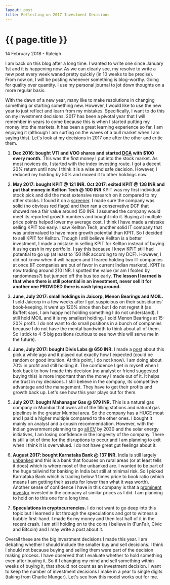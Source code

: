 ```yaml
---
layout: post
title: Reflecting on 2017 Investment Decisions
---
```


{{ page.title }}
================

<p class="meta">14 February 2018 - Raleigh</p>

I am back on this blog after a long time. I wanted to write one since January 1st and it is happening now. As we can clearly see, my resolve to write a new post every week waned pretty quickly (in 10 weeks to be precise). From now on, I will be posting whenever something is blog-worthy. Going for quality over quantity. I use my personal journal to jot down thoughts on a more regular basis.

With the dawn of a new year, many like to make resolutions in changing something or starting something new. However, I would like to use the new year to just reflect and learn from my mistakes. Specifically, I want to do this on my investment decisions. 2017 has been a pivotal year that I will remember in years to come because this is when I started putting my money into the markets. It has been a great learning experience so far. I am enjoying it (although I am surfing on the waves of a bull market when I am saying this). Let's look at my decisions in 2017 one after the other and critic them.

1. **Dec 2016: bought VTI and VOO shares and started [DCA](https://www.investopedia.com/terms/d/dollarcostaveraging.asp) with $100 every month.** This was the first money I put into the stock market. As most novices do, I started with the index investing route. I got a decent 20% return until now. I think it is a wise and safe decision. However, I reduced my holding by 50% and moved it to other holdings now.

2. **May 2017: bought KPIT @ 121 INR. Oct 2017: exited KPIT @ 138 INR and put that money in Kellton Tech @ 100 INR** KPIT was my first individual stock pick and did the most extensive research on it compared to my other stocks. I found it on a [screener](https://www.screener.in/screens/182/Undervalued-Growth-Stocks/). I made sure the company was solid (no obvious red flags) and then ran a conservative DCF that showed me a fair value around 150 INR. I assumed the company would meet its reported growth numbers and bought into it. Buying at multiple price points helped lower my average cost. I think I have made a mistake selling KPIT too early. I saw Kellton Tech, another solid IT company that was undervalued to have more growth potential than KPIT. So I decided to sell KPIT for Kellton. Though I still believe Kellton is a better investment, I made a mistake in selling KPIT for Kellton instead of buying it using cash in my portfolio. I say this because I knew KPIT still had potential to go up (at least to 150 INR according to my DCF). However, I did not know when it will happen and I feared holding two IT companies at once (IT companies are out of favor in current Indian markets). KPIT is now trading around 210 INR. I spotted the value (or am I fooled by randomness?) but jumped off the bus too early. **The lesson I learned is that when there is still potential in an investment, never sell it for another one PROVIDED there is cash lying around.**

3. **June, July 2017: small holdings in Jaicorp, Menon Bearings and MOIL.** I sold Jaicorp in a few weeks after I got suspicious on their subsidiaries' book-keeping. It went up 120% since then but I do not regret it (as Buffett says, I am happy not holding something I do not understand). I still hold MOIL and it is my smallest holding. I sold Menon Bearings at 15-20% profit. I do not want to do small positions in a bunch of companies because I do not have the mental bandwidth to think about all of them. So I stick to 4-5 big positions (curious to see how this will serve me in the future).

4. **June, July 2017: bought Divis Labs @ 650 INR.** I made a [post](https://y2kpr.github.io/2017/07/09/week5.html) about this pick a while ago and it played out exactly how I expected (could be random or good intuition. At this point, I do not know). I am doing about 70% in profit and still holding it. The confidence I get in myself when I look back to how I made this decision (no analyst or friend suggested buying this) is more important than the money I made out of it. It helps me trust in my decisions. I still believe in the company, its competitive advantage and the management. They have to get their profits and growth back up. Let's see how this year plays out for them.

5. **July 2017: bought Mahanagar Gas @ 979 INR.** This is a natural gas company in Mumbai that owns all of the filling stations and natural gas pipelines in the greater Mumbai area. So the company has a HUGE moat and I paid a higher multiple compared to the other ones. I bought it mainly on analyst and a cousin recommendation. However, with the Indian government planning to go [all EV](http://money.cnn.com/2017/06/03/technology/future/india-electric-cars/index.html) by 2030 and the solar energy initiatives, I am losing confidence in the longevity of the company. There is still a lot of time for the disruptions to occur and I am planning to exit when I think it is overvalued. I do not have great gut feelings about it.

6. **August 2017: bought Karnataka Bank @ 137 INR.** India is still largely [unbanked](https://scroll.in/article/822464/demonetisation-indias-unbanked-population-would-be-the-worlds-7th-largest-country) and this is a bank that focuses on rural areas (or at least tells it does) which is where most of the unbanked are. I wanted to be part of the huge tailwind for banking in India but still at minimal risk. So I picked Karnataka Bank which is trading below 1 times price to book ratio (which means I am getting their assets for lower than what it was worth). Another sense of confidence I have in this company is that a [prominent investor](https://economictimes.indiatimes.com/markets/expert-view/expecting-karnataka-bank-to-be-a-multibagger-vijay-kedia-kedia-securities/articleshow/55025767.cms) invested in the company at similar prices as I did. I am planning to hold on to this one for a long time.

7. **Speculations in cryptocurrencies.** I do not want to go deep into this topic but I learned a lot through the speculations and got to witness a bubble first-hand. I made 6x my money and then lost half of it in the recent crash. I am still holding on to the coins I believe in  (FunFair, Civic and Bitcoin) and I may write a post about it.

Overall these are the big investment decisions I made this year. I am debating whether I should include the smaller buy and sell decisions. I think I should not because buying and selling them were part of the decision making process. I have observed that I evaluate whether to hold something even after buying it. So if I changing my mind and sell something within weeks of buying it, that should not count as an investment decision. I want to keep the number of investment decisions I make in a year to single digits (taking from Charlie Munger). Let's see how this model works out for me.
